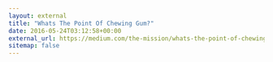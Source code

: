 ```yaml
---
layout: external
title: "Whats The Point Of Chewing Gum?"
date: 2016-05-24T03:12:58+00:00
external_url: https://medium.com/the-mission/whats-the-point-of-chewing-gum-880c020c32d4
sitemap: false
---
```

